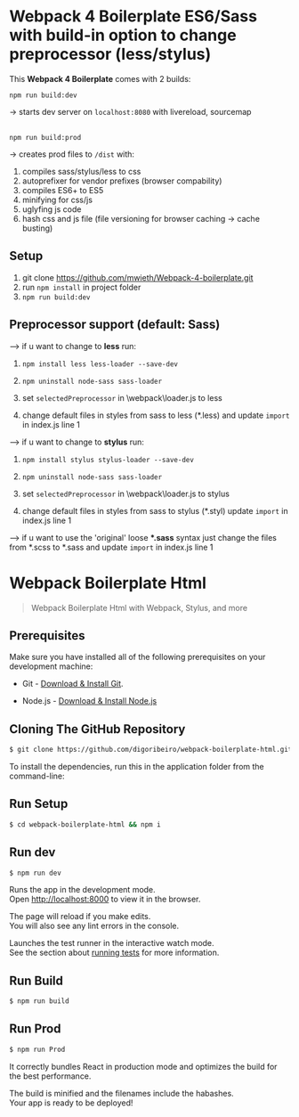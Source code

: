 # Webpack 4 Boilerplate ES6/Sass with build-in option to change preprocessor (less/stylus)
This <strong>Webpack 4 Boilerplate</strong> comes with 2 builds:

```
npm run build:dev
```
-> starts dev server on <code>localhost:8080</code> with livereload, sourcemap<br><br>

```
npm run build:prod
```
-> creates prod files to <code>/dist</code> with:

  1. compiles sass/stylus/less to css <br>
  2. autoprefixer for vendor prefixes (browser compability) <br>
  3. compiles ES6+ to ES5 <br>
  4. minifying for css/js <br>
  5. uglyfing js code <br>
  6. hash css and js file (file versioning for browser caching -> cache busting) <br>

## Setup
1. git clone https://github.com/mwieth/Webpack-4-boilerplate.git
2. run <code>npm install</code> in project folder
3. <code>npm run build:dev</code>

## Preprocessor support (default: Sass)

--> if u want to change to <strong>less</strong> run:

  1. <code>npm install less less-loader --save-dev</code>
  2. <code>npm uninstall node-sass sass-loader</code>

  3. set <code>selectedPreprocessor</code> in \webpack\loader.js to less

  4. change default files in styles from sass to less (*.less) and update <code>import</code> in index.js line 1

--> if u want to change to <strong>stylus</strong> run:

  1. <code>npm install stylus stylus-loader --save-dev</code>
  2. <code>npm uninstall node-sass sass-loader</code>

  3. set <code>selectedPreprocessor</code> in \webpack\loader.js to stylus

  4. change default files in styles from sass to stylus (*.styl) update <code>import</code> in index.js line 1

--> if u want to use the 'original' loose <strong>*.sass</strong> syntax just change the files from
*.scss to *.sass and update <code>import</code> in index.js line 1


# Webpack Boilerplate Html

>Webpack Boilerplate Html with Webpack, Stylus, and more

## Prerequisites

Make sure you have installed all of the following prerequisites on your development machine:

- Git - [Download & Install Git](https://git-scm.com/downloads).

- Node.js - [Download & Install Node.js](https://nodejs.org/en/download/)

## Cloning The GitHub Repository 

```bash
$ git clone https://github.com/digoribeiro/webpack-boilerplate-html.git
```

To install the dependencies, run this in the application folder from the command-line:

## Run Setup

```bash
$ cd webpack-boilerplate-html && npm i
```

## Run dev

```bash
$ npm run dev
```

Runs the app in the development mode.<br/>
Open [http://localhost:8000](http://localhost:8000) to view it in the browser.

The page will reload if you make edits.<br/>
You will also see any lint errors in the console.

Launches the test runner in the interactive watch mode.<br/>
See the section about [running tests](https://facebook.github.io/create-react-app/docs/running-tests) for more information.

## Run Build

```bash
$ npm run build
```

## Run Prod

```bash
$ npm run Prod
```

It correctly bundles React in production mode and optimizes the build for the best performance.

The build is minified and the filenames include the habashes.<br/>
Your app is ready to be deployed!